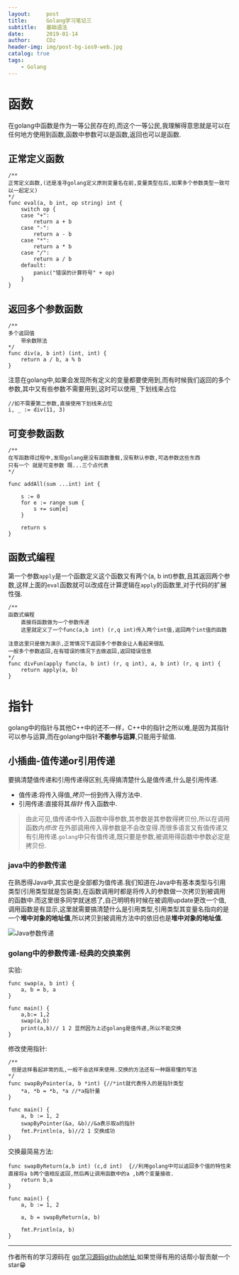 ```yaml
---
layout:     post
title:      Golang学习笔记三
subtitle:   基础语法
date:       2019-01-14
author:     CDz
header-img: img/post-bg-ios9-web.jpg
catalog: true
tags:
    - Golang
---
```


# 函数

在golang中函数是作为一等公民存在的,而这个一等公民,我理解得意思就是可以在任何地方使用到函数,函数中参数可以是函数,返回也可以是函数.

## 正常定义函数
```
/**
正常定义函数,(还是准寻golang定义原则变量名在前,变量类型在后,如果多个参数类型一致可以一起定义)
*/
func eval(a, b int, op string) int {
    switch op {
    case "+":
        return a + b
    case "-":
        return a - b
    case "*":
        return a * b
    case "/":
        return a / b
    default:
        panic("错误的计算符号" + op)
    }
}
```

## 返回多个参数函数
```
/**
多个返回值
    带余数除法
*/
func div(a, b int) (int, int) {
    return a / b, a % b
}
```

注意在golang中,如果会发现所有定义的变量都要使用到,而有时候我们返回的多个参数,其中又有些参数不需要用到,这时可以使用`_`下划线来占位

```
//如不需要第二参数,直接使用下划线来占位
i, _ := div(11, 3)
```

## 可变参数函数

```
/**
在写函数得过程中,发现golang是没有函数重载,没有默认参数,可选参数这些东西
只有一个 就是可变参数 既...三个点代表
*/

func addAll(sum ...int) int {

    s := 0
    for e := range sum {
        s += sum[e]
    }

    return s
}
```

## 函数式编程

第一个参数`apply`是一个函数定义这个函数又有两个(a, b int)参数,且其返回两个参数,这样上面的`eval`函数就可以改成在计算逻辑在`apply`的函数里,对于代码的扩展性强.

```
/**
函数式编程
    直接将函数做为一个参数传递
    这里就定义了一个func(a,b int) (r,q int)传入两个int值,返回两个int值的函数

注意这里只是做为演示,正常情况下返回多个参数会让人看起来很乱
一般多个参数返回,在有错误的情况下去做返回,返回错误信息
*/
func divFun(apply func(a, b int) (r, q int), a, b int) (r, q int) {
    return apply(a, b)
}
```

# 指针

golang中的指针与其他C++中的还不一样，C++中的指针之所以难,是因为其指针可以参与运算,而在golang中指针**不能参与运算**,只能用于赋值.

## 小插曲-值传递or引用传递

要搞清楚值传递和引用传递得区别,先得搞清楚什么是值传递,什么是引用传递.

- 值传递:将传入得值,*拷贝*一份到传入得方法中.
- 引用传递:直接将其*指针* 传入函数中.

> 由此可见,值传递中传入函数中得参数,其参数是其参数得拷贝份,所以在调用函数内*修改* 在外部调用传入得参数是不会改变得.而很多语言又有值传递又有引用传递.`golang`中只有值传递,既只要是参数,被调用得函数中参数必定是拷贝份.

### java中的参数传递

在熟悉得Java中,其实也是全部都为值传递.我们知道在Java中有基本类型与引用类型(引用类型就是包装类),在函数调用时都是将传入的参数做一次拷贝到被调用的函数中.而这里很多同学就迷惑了,自己明明有时候在被调用update更改一个值,调用函数是有显示,这里就需要搞清楚什么是引用类型,引用类型其变量名指向的是一个**堆中对象的地址值**,所以拷贝到被调用方法中的依旧也是**堆中对象的地址值**.

![Java参数传递](http://wx3.sinaimg.cn/large/63d77fe7gy1fz7g1uzp8aj20w00i074h.jpg)

### golang中的参数传递-经典的交换案例

实验:

```
func swap(a, b int) {
    a, b = b, a
}

func main() {
    a,b:= 1,2
    swap(a,b)
    print(a,b)// 1 2 显然因为上述golang是值传递,所以不能交换
}
```

修改使用指针:


```
/**
 但是这样看起非常的乱,一般不会这样来使用.交换的方法还有一种跟易懂的写法
*/
func swapByPointer(a, b *int) {//*int就代表传入的是指针类型
    *a, *b = *b, *a //*a指针量
}

func main() {
    a, b := 1, 2
    swapByPointer(&a, &b)//&a表示取a的指针
    fmt.Println(a, b)//2 1 交换成功
}
```

交换最简易方法:


```
func swapByReturn(a,b int) (c,d int)  {//利用golang中可以返回多个值的特性来直接将a b两个值相反返回,然后再让调用函数中的a ,b两个变量接收.
    return b,a
}

func main() {
    a, b := 1, 2

    a, b = swapByReturn(a, b)

    fmt.Println(a, b)
}
```



------
作者所有的学习源码在 [go学习源码github地址](https://github.com/CDz1129/golang-learn),如果觉得有用的话帮小智贡献一个star😁

